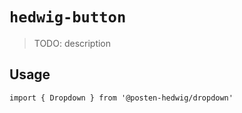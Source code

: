 # `hedwig-button`

> TODO: description

## Usage

```
import { Dropdown } from '@posten-hedwig/dropdown'


```
